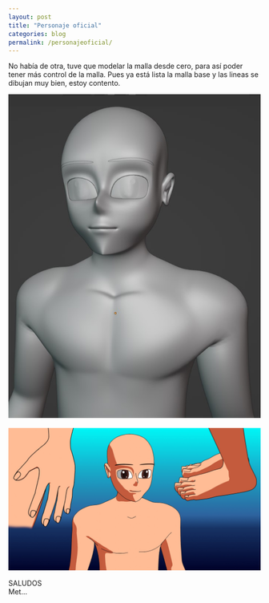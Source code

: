 ```yaml
---
layout: post
title: "Personaje oficial"
categories: blog
permalink: /personajeoficial/
---
```


No había de otra, tuve que modelar la malla desde cero, para así poder tener más control de la malla. Pues ya está lista la malla base y las lineas se dibujan muy bien, estoy contento.

<div align="center">
<a href="../assets/imagenes/personaje-oficial.jpg" target="_blank">
<img src="../assets/imagenes/personaje-oficial.jpg" alt="Personaje oficial">
</a>
</div><br>
<div align="center">
<a href="../assets/imagenes/personaje-oficial-lineas.jpg" target="_blank">
<img src="../assets/imagenes/personaje-oficial-lineas.jpg" alt="Personaje oficial con lineas">
</a>
</div>

SALUDOS <br>
Met...